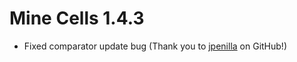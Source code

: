# Mine Cells 1.4.3

- Fixed comparator update bug (Thank you to [jpenilla](https://github.com/jpenilla) on GitHub!)